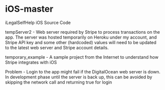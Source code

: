 # iOS-master
iLegalSelfHelp iOS Source Code

tempServer2 - Web server required by Stripe to process transactions on the app. The server was hosted temporarily on Heroku under my account, and Stripe API key and some other (hardcoded) values will need to be updated to the latest web server and Stripe account details.

temporary_example - A sample project from the Internet to understand how Stripe integrates with iOS

Problem - Login to the app might fail if the DigitalOcean web server is down. In development phase until the server is back up, this can be avoided by skipping the network call and returning true for login
